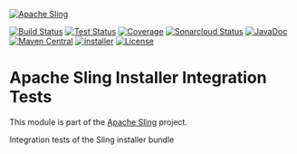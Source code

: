 [![Apache Sling](https://sling.apache.org/res/logos/sling.png)](https://sling.apache.org)

&#32;[![Build Status](https://ci-builds.apache.org/job/Sling/job/modules/job/sling-org-apache-sling-installer-it/job/master/badge/icon)](https://ci-builds.apache.org/job/Sling/job/modules/job/sling-org-apache-sling-installer-it/job/master/)&#32;[![Test Status](https://img.shields.io/jenkins/tests.svg?jobUrl=https://ci-builds.apache.org/job/Sling/job/modules/job/sling-org-apache-sling-installer-it/job/master/)](https://ci-builds.apache.org/job/Sling/job/modules/job/sling-org-apache-sling-installer-it/job/master/test/?width=800&height=600)&#32;[![Coverage](https://sonarcloud.io/api/project_badges/measure?project=apache_sling-org-apache-sling-installer-it&metric=coverage)](https://sonarcloud.io/dashboard?id=apache_sling-org-apache-sling-installer-it)&#32;[![Sonarcloud Status](https://sonarcloud.io/api/project_badges/measure?project=apache_sling-org-apache-sling-installer-it&metric=alert_status)](https://sonarcloud.io/dashboard?id=apache_sling-org-apache-sling-installer-it)&#32;[![JavaDoc](https://www.javadoc.io/badge/org.apache.sling/org.apache.sling.installer.it.svg)](https://www.javadoc.io/doc/org.apache.sling/org-apache-sling-installer-it)&#32;[![Maven Central](https://maven-badges.herokuapp.com/maven-central/org.apache.sling/org.apache.sling.installer.it/badge.svg)](https://search.maven.org/#search%7Cga%7C1%7Cg%3A%22org.apache.sling%22%20a%3A%22org.apache.sling.installer.it%22)&#32;[![installer](https://sling.apache.org/badges/group-installer.svg)](https://github.com/apache/sling-aggregator/blob/master/docs/group/installer.md) [![License](https://img.shields.io/badge/License-Apache%202.0-blue.svg)](https://www.apache.org/licenses/LICENSE-2.0)

# Apache Sling Installer Integration Tests

This module is part of the [Apache Sling](https://sling.apache.org) project.

Integration tests of the Sling installer bundle
